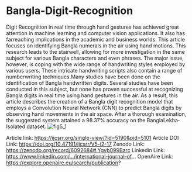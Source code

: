 # Bangla-Digit-Recognition
Digit Recognition in real time through hand gestures has achieved great attention in machine learning and computer vision applications. It also has far­reaching implications in the academic and business worlds. This article focuses on identifying Bangla numerals in the air using hand motions. This research leads to the stairwell, allowing for more investigation in the same subject for various Bangla characters and even phrases. The major issue, however, is coping with the wide range of handwriting styles employed by various users. These intricate handwriting scripts also contain a range of number­writing techniques.Many studies have been done on the identification of Bangla handwritten digits. Several studies have been conducted in this subject, but none has proven successful at recognizing Bangla digits in real time using hand gestures in the air. As a result, this article describes the creation of a Bangla digit recognition model that employs a Convolution Neural Network (CNN) to predict Bangla digits by observing hand movements in the air space. After a thorough examination, the suggested system attained a 98.37% accuracy on the BanglaLekha­Isolated dataset. 
![fig5_1](https://user-images.githubusercontent.com/44742929/161123692-9d8137bb-0b9e-4bcd-acf0-a88a8c6558d6.png)


Article link: https://ijcsrr.org/single-view/?id=5190&pid=5101
Article DOI Link: https://doi.org/10.47191/ijcsrr/V5-i2-17
Zenodo Link: https://zenodo.org/record/6092684#.Ygvb099Bzrc
Linkedin Link: https://www.linkedin.com/.../international-journal-of...
OpenAire Link: https://explore.openaire.eu/search/publication?

